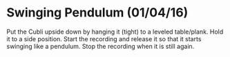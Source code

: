 # Swinging Pendulum (01/04/16)

Put the Cubli upside down by hanging it (tight) to a leveled table/plank.
Hold it to a side position.
Start the recording and release it so that it starts swinging like a pendulum.
Stop the recording when it is still again.
